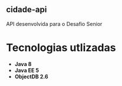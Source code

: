 ## cidade-api
API desenvolvida para o Desafio Senior


# Tecnologias utlizadas

* **Java 8**
* **Java EE 5**
* **ObjectDB 2.6**
